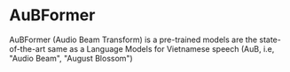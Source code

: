 # AuBFormer
AuBFormer (Audio Beam Transform) is a pre-trained models are the state-of-the-art same as a Language Models for Vietnamese speech (AuB, i.e, "Audio Beam", "August Blossom")
